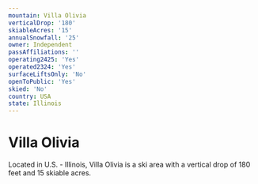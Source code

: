 ```yaml
---
mountain: Villa Olivia
verticalDrop: '180'
skiableAcres: '15'
annualSnowfall: '25'
owner: Independent
passAffiliations: ''
operating2425: 'Yes'
operated2324: 'Yes'
surfaceLiftsOnly: 'No'
openToPublic: 'Yes'
skied: 'No'
country: USA
state: Illinois
---
```


# Villa Olivia

Located in U.S. - Illinois, Villa Olivia is a ski area with a vertical drop of 180 feet and 15 skiable acres.
